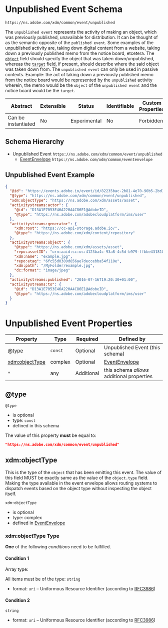 
# Unpublished Event Schema

```
https://ns.adobe.com/xdm/common/event/unpublished
```

The `unpublished event` represents the activity of making an object, which was previously published, unavailable for distribution. It can be thought of as the semantic opposite of the `published event`. Some examples of the unpublished activity are, taking down digital content from a website, taking down a previously published memo from the notice board, etcetera. The [`object`](https://www.w3.org/TR/activitystreams-vocabulary/#dfn-object) field should specify the object that was taken down/unpublished, whereas the [`target`](https://www.w3.org/TR/activitystreams-vocabulary/#dfn-target) field, if present, should describe where the said object was taken down from. The `unpublished event` can only be used in passive contexts. Example: the act of taking down a previously published memo from the notice board would be represented by the `unpublished` activity wherein, the memo would be the `object` of the `unpublished event` and the notice board would be the `target`.

| Abstract | Extensible | Status | Identifiable | Custom Properties | Additional Properties | Defined In |
|----------|------------|--------|--------------|-------------------|-----------------------|------------|
| Can be instantiated | No | Experimental | No | Forbidden | Permitted | [common/event/unpublished.schema.json](common/event/unpublished.schema.json) |
## Schema Hierarchy

* Unpublished Event `https://ns.adobe.com/xdm/common/event/unpublished`
  * [EventEnvelope](../eventenvelope.schema.md) `https://ns.adobe.com/xdm/common/eventenvelope`


## Unpublished Event Example
```json
{
  "@id": "https://events.adobe.io/event/id/82235bac-2b81-4e70-90b5-2bd1f04b5c7b",
  "@type": "https://ns.adobe.com/xdm/common/event/unpublished",
  "xdm:objectType": "https://ns.adobe.com/xdm/assets/asset",
  "activitystreams:actor": {
    "@id": "D13A1E7053E46A220A4C86E1@AdobeID",
    "@type": "https://ns.adobe.com/adobecloudplatform/ims/user"
  },
  "activitystreams:generator": {
    "xdm:root": "https://cc-api-storage.adobe.io/",
    "@type": "https://ns.adobe.com/xdm/content/repository"
  },
  "activitystreams:object": {
    "@type": "https://ns.adobe.com/xdm/assets/asset",
    "repo:assetID": "urn:aaid:sc:us:4123ba4c-93a8-4c5d-b979-ffbbe4318185",
    "xdm:name": "example.jpg",
    "repo:etag": "6fc55d0389d856ae7deccebba54f110e",
    "xdm:path": "/MyFolder/example.jpg",
    "dc:format": "image/jpeg"
  },
  "activitystreams:published": "2016-07-16T19:20:30+01:00",
  "activitystreams:to": {
    "@id": "D13A1E7053E46A220A4C86E1@AdobeID",
    "@type": "https://ns.adobe.com/adobecloudplatform/ims/user"
  }
}
```

# Unpublished Event Properties

| Property | Type | Required | Defined by |
|----------|------|----------|------------|
| [@type](#type) | `const` | Optional | Unpublished Event (this schema) |
| [xdm:objectType](#xdmobjecttype) | complex | Optional | [EventEnvelope](../eventenvelope.schema.md#xdmobjecttype) |
| `*` | any | Additional | this schema *allows* additional properties |

## @type


`@type`
* is optional
* type: `const`
* defined in this schema

The value of this property **must** be equal to:

```json
"https://ns.adobe.com/xdm/common/event/unpublished"
```





## xdm:objectType

This is the type of the `object` that has been emitting this event. The value of this field MUST be exactly same as the value of the `object.type` field. Making the type available in the event envelope allows routing systems to dispatch events based on the object type without inspecting the object itself.

`xdm:objectType`
* is optional
* type: complex
* defined in [EventEnvelope](../eventenvelope.schema.md#xdmobjecttype)

### xdm:objectType Type


**One** of the following *conditions* need to be fulfilled.


#### Condition 1


Array type: 

All items must be of the type:
`string`
* format: `uri` – Uniformous Resource Identifier (according to [RFC3986](http://tools.ietf.org/html/rfc3986))





#### Condition 2


`string`
* format: `uri` – Uniformous Resource Identifier (according to [RFC3986](http://tools.ietf.org/html/rfc3986))






